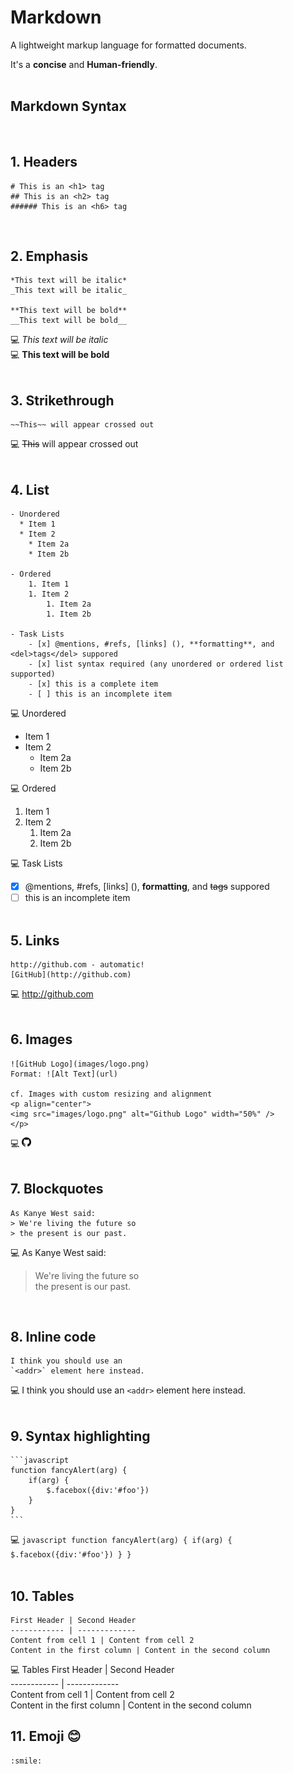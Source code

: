# Markdown
A lightweight markup language for formatted documents. 

It's a **concise**  and __Human-friendly__.
<br/><br/>

## Markdown Syntax
<br/>

## 1. Headers  
    # This is an <h1> tag
    ## This is an <h2> tag  
    ###### This is an <h6> tag
<br/>

## 2. Emphasis
    *This text will be italic*
    _This text will be italic_

    **This text will be bold**
    __This text will be bold__

💻 *This text will be italic*  
💻 **This text will be bold**
<br/><br/>

## 3. Strikethrough
    ~~This~~ will appear crossed out

💻 ~~This~~ will appear crossed out
<br/><br/>

## 4. List
    - Unordered
      * Item 1
      * Item 2
        * Item 2a
        * Item 2b

    - Ordered
        1. Item 1
        1. Item 2
            1. Item 2a
            1. Item 2b

    - Task Lists
        - [x] @mentions, #refs, [links] (), **formatting**, and <del>tags</del> suppored
        - [x] list syntax required (any unordered or ordered list supported)
        - [x] this is a complete item
        - [ ] this is an incomplete item

💻 Unordered
* Item 1  
* Item 2  
    * Item 2a  
    * Item 2b 

💻 Ordered
1. Item 1  
1. Item 2  
    1. Item 2a  
    1. Item 2b  

💻 Task Lists
- [x] @mentions, #refs, [links] (), **formatting**, and <del>tags</del> suppored
- [ ] this is an incomplete item
<br/><br/>

## 5. Links
    http://github.com - automatic!
    [GitHub](http://github.com)

💻 http://github.com
<br/><br/>

## 6. Images
    ![GitHub Logo](images/logo.png)
    Format: ![Alt Text](url)

    cf. Images with custom resizing and alignment
    <p align="center">
    <img src="images/logo.png" alt="Github Logo" width="50%" />
    </p>

💻 <img src="./images/logo.png" width="15" height="15">
<br/><br/>

## 7. Blockquotes
    As Kanye West said:
    > We're living the future so
    > the present is our past.

💻 As Kanye West said:
> We're living the future so  
> the present is our past.

<br/>

## 8. Inline code
    I think you should use an
    `<addr>` element here instead.

💻 I think you should use an `<addr>` element here instead.
<br/><br/>

## 9. Syntax highlighting
    ```javascript
    function fancyAlert(arg) {
        if(arg) {
            $.facebox({div:'#foo'})
        }
    }
    ```

💻 ```javascript
    function fancyAlert(arg) {
        if(arg) {
            $.facebox({div:'#foo'})
        }
    }
    ```
<br/><br/>

## 10. Tables
    First Header | Second Header
    ------------ | -------------
    Content from cell 1 | Content from cell 2
    Content in the first column | Content in the second column

💻 Tables
First Header | Second Header  
------------ | -------------  
Content from cell 1 | Content from cell 2  
Content in the first column | Content in the second column
<br/>

## 11. Emoji 😊
    :smile:
